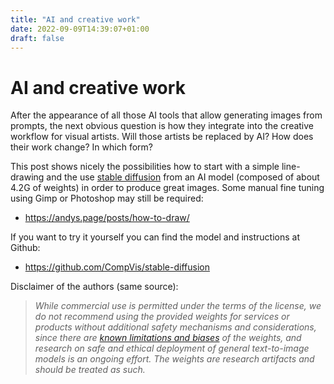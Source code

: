 ```yaml
---
title: "AI and creative work"
date: 2022-09-09T14:39:07+01:00
draft: false
---
```


# AI and creative work

After the appearance of all those AI tools that allow generating images from
prompts, the next obvious question is how they integrate into the creative
workflow for visual artists. Will those artists be replaced by AI? How does
their work change? In which form?

This post shows nicely the possibilities how to start with a simple
line-drawing and the use [stable
diffusion](https://en.wikipedia.org/wiki/Stable_Diffusion) from an AI model
(composed of about 4.2G of weights) in order to produce great images. Some
manual fine tuning using Gimp or Photoshop may still be required:

* https://andys.page/posts/how-to-draw/

If you want to try it yourself you can find the model and instructions at Github:

* https://github.com/CompVis/stable-diffusion

Disclaimer of the authors (same source):

> *While commercial use is permitted under the terms of the license, we do not
> recommend using the provided weights for services or products without
> additional safety mechanisms and considerations, since there are [known
> limitations and
> biases](https://github.com/CompVis/stable-diffusion/blob/main/Stable_Diffusion_v1_Model_Card.md#limitations-and-bias)
> of the weights, and research on safe and ethical deployment of general
> text-to-image models is an ongoing effort. The weights are research artifacts
> and should be treated as such.*


